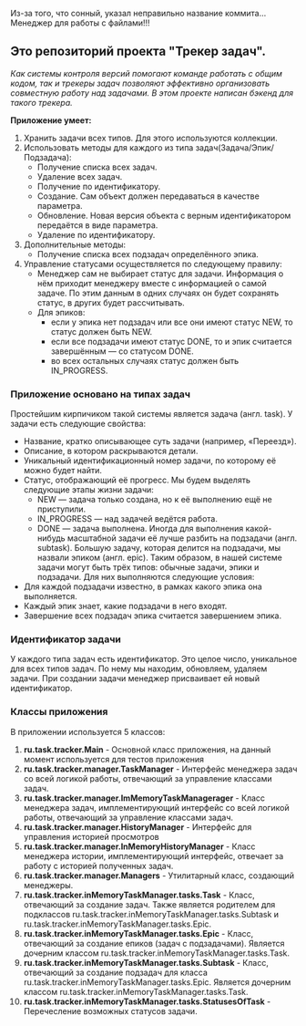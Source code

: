 Из-за того, что сонный, указал неправильно название коммита... Менеджер для работы с файлами!!!
## Это репозиторий проекта "Трекер задач".
*Как системы контроля версий помогают команде работать с общим кодом, так и трекеры задач позволяют эффективно организовать совместную работу над задачами. В этом проекте написан бэкенд для такого трекера.*

**Приложение умеет:**
1. Хранить задачи всех типов. Для этого используются коллекции.
2. Использовать методы для каждого из типа задач(Задача/Эпик/Подзадача):
    * Получение списка всех задач.
    * Удаление всех задач.
    * Получение по идентификатору.
    * Создание. Сам объект должен передаваться в качестве параметра.
    * Обновление. Новая версия объекта с верным идентификатором передаётся в виде параметра.
    * Удаление по идентификатору.
3. Дополнительные методы:
    * Получение списка всех подзадач определённого эпика.
4. Управление статусами осуществляется по следующему правилу:
    * Менеджер сам не выбирает статус для задачи. Информация о нём приходит менеджеру вместе с информацией о самой задаче. По этим данным в одних случаях он будет сохранять статус, в других будет рассчитывать.
    * Для эпиков:
        * если у эпика нет подзадач или все они имеют статус NEW, то статус должен быть NEW.
        * если все подзадачи имеют статус DONE, то и эпик считается завершённым — со статусом DONE.
        * во всех остальных случаях статус должен быть IN_PROGRESS.


### Приложение основано на типах задач
Простейшим кирпичиком такой системы является задача (англ. task). 
У задачи есть следующие свойства:
* Название, кратко описывающее суть задачи (например, «Переезд»).
* Описание, в котором раскрываются детали.
* Уникальный идентификационный номер задачи, по которому её можно будет найти.
* Статус, отображающий её прогресс. Мы будем выделять следующие этапы жизни задачи:
    * NEW — задача только создана, но к её выполнению ещё не приступили.
    * IN_PROGRESS — над задачей ведётся работа.
    * DONE — задача выполнена.
Иногда для выполнения какой-нибудь масштабной задачи её лучше разбить на подзадачи (англ. subtask). Большую задачу, которая делится на подзадачи, мы назвали эпиком (англ. epic).
Таким образом, в нашей системе задачи могут быть трёх типов: обычные задачи, эпики и подзадачи. Для них выполняются следующие условия:
* Для каждой подзадачи известно, в рамках какого эпика она выполняется.
* Каждый эпик знает, какие подзадачи в него входят.
* Завершение всех подзадач эпика считается завершением эпика.

### Идентификатор задачи
У каждого типа задач есть идентификатор. Это целое число, уникальное для всех типов задач. По нему мы находим, обновляем, удаляем задачи. При создании задачи менеджер присваивает ей новый идентификатор.

### Классы приложения
В приложении используется 5 классов:
1. **ru.task.tracker.Main** - Основной класс приложения, на данный момент используется для тестов приложения
2. **ru.task.tracker.manager.TaskManager** - Интерфейс менеджера задач со всей логикой работы, отвечающий за управление классами задач.
3. **ru.task.tracker.manager.ImMemoryTaskManagerager** -  Класс менеджера задач, имплементирующий интерфейс со всей логикой работы, отвечающий за управление классами задач.
4. **ru.task.tracker.manager.HistoryManager** - Интерфейс для управления историей просмотров
5. **ru.task.tracker.manager.InMemoryHistoryManager** - Класс менеджера истории, имплементирующий интерфейс, отвечает за работу с историей полученных задач.
6. **ru.task.tracker.manager.Managers** - Утилитарный класс, создающий менеджеры.
7. **ru.task.tracker.inMemoryTaskManager.tasks.Task** - Класс, отвечающий за создание задач. Также является родителем для подклассов ru.task.tracker.inMemoryTaskManager.tasks.Subtask и ru.task.tracker.inMemoryTaskManager.tasks.Epic.
8. **ru.task.tracker.inMemoryTaskManager.tasks.Epic** - Класс, отвечающий за создание епиков (задач с подзадачами). Является дочерним классом ru.task.tracker.inMemoryTaskManager.tasks.Task.
9. **ru.task.tracker.inMemoryTaskManager.tasks.Subtask** - Класс, отвечающий за создание подзадач для класса ru.task.tracker.inMemoryTaskManager.tasks.Epic. Является дочерним классом ru.task.tracker.inMemoryTaskManager.tasks.Task.
10. **ru.task.tracker.inMemoryTaskManager.tasks.StatusesOfTask** - Перечесление возможных статусов задачи.
